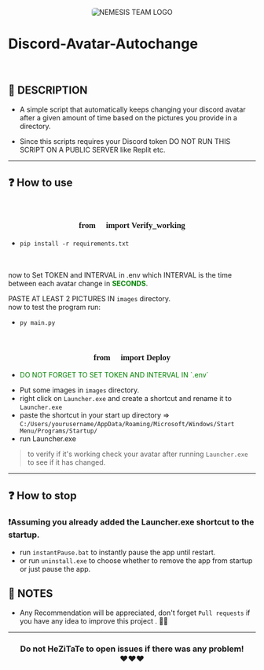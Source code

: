 <p align="center">
<img src="https://cdn.discordapp.com/attachments/820259991955963945/920580334368731136/NEMESIS_TEAM_LOGO.jpg" alt="NEMESIS TEAM LOGO" style="border-radius:5px"/>
</p>

# Discord-Avatar-Autochange

<br>

## 📜 DESCRIPTION
 - A simple script that automatically keeps changing your discord avatar after a given amount of time based on the pictures you provide in a directory.

 - Since this scripts requires your Discord token DO NOT RUN THIS SCRIPT ON A PUBLIC SERVER like Replit etc.



---
## ❓ How to use

<br>

### <p align="center" style="font-family:Times New Roman  "> from 🥒 import Verify_working </p>

- ``` pip install -r requirements.txt ```
<br>
<br>
now to Set TOKEN and INTERVAL in .env which INTERVAL is the time between each avatar change in <b style="color:green;">SECONDS</b>.

  PASTE AT LEAST 2 PICTURES IN ` images ` directory.
<br>
now to test the program run:

  -  ``` py main.py ```


<br>



### <p align="center" style=";font-family:Times New Roman"> from 🍑 import Deploy </p>

- <p style="color:green;">DO NOT FORGET TO SET TOKEN AND INTERVAL IN `.env`<p>
- Put some images in `images` directory.
- right click on `Launcher.exe` and create a shortcut and rename it to `Launcher.exe`
- paste the shortcut in your start up directory => <br> `C:/Users/yourusername/AppData/Roaming/Microsoft/Windows/Start Menu/Programs/Startup/`
- run Launcher.exe

> to verify if it's working check your avatar after running `Launcher.exe` to see if it has changed.

---

## ❓ How to stop
### ❗Assuming you already added the Launcher.exe shortcut to the startup.
- run `instantPause.bat` to instantly pause the app until restart.
- or run `uninstall.exe` to choose whether to remove the app from startup or just pause the app.


## 💌 NOTES
- Any Recommendation will be appreciated, don't forget `Pull requests` if you have any idea to improve this project . 👙🤺

---

### <p align="center"> Do not HeZiTaTe to open issues if there was any problem! <br>❤️❤️❤️ </p>

